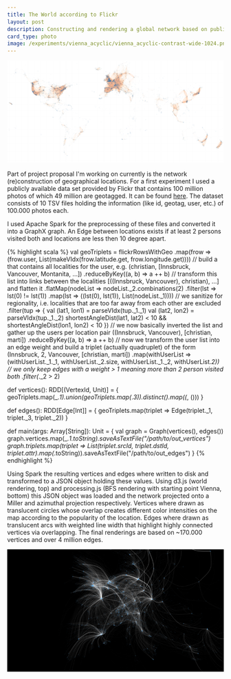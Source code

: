 ```yaml
---
title: The World according to Flickr
layout: post
description: Constructing and rendering a global network based on public Flickr data.
card_type: photo
image: /experiments/vienna_acyclic/vienna_acyclic-contrast-wide-1024.png
---
```


[<img src='/experiments/vienna_acyclic/world_flickr.png'/>](/experiments/vienna_acyclic/world_flickr.png)

Part of project proposal I'm working on currently is the network
(re)construction of geographical locations. For a first experiment I used a
publicly available data set provided by Flickr that contains 100 million
photos of which 49 million are geotagged. It can be found [here](http://yahoolabs.tumblr.com/post/89783581601/one-hundred-million-creative-commons-flickr-images). The dataset consists of 10 TSV files holding the information (like id,
geotag, user, etc.) of 100.000 photos each.

I used Apache Spark for the preprocessing of these files and converted it into
a GraphX graph.  An Edge between locations exists if at least 2 persons visited
both and locations are less then 10 degree apart.

{% highlight scala %}
val geoTriplets = flickrRowsWithGeo
  .map(frow => (frow.user, List(makeVIdx(frow.latitude.get, frow.longitude.get))))
  // build a that contains all localities for the user, e.g. (christian, [Innsbruck, Vancouver, Montanita, ...])
  .reduceByKey((a, b) => a ++ b)
  // transform this list into links between the localities [((Innsbruck, Vancouver), christian), ...] and flatten it
  .flatMap(nodeList => nodeList._2.combinations(2)
                         .filter(lst => lst(0) != lst(1))
                         .map(lst => ((lst(0), lst(1)),  List(nodeList._1))))
  // we sanitize for regionality, i.e. localities that are too far away from each other are excluded
  .filter(tup => {
    val (lat1, lon1) = parseVIdx(tup._1._1)
    val (lat2, lon2) = parseVIdx(tup._1._2)
    shortestAngleDist(lat1, lat2) < 10 && shortestAngleDist(lon1, lon2) < 10
  })
  // we now basically inverted the list and gather up the users per location pair ((Innsbruck, Vancouver), [christian, marti])
  .reduceByKey((a, b) => a ++ b)
  // now we transform the user list into an edge weight and build a triplet (actually quadruplet) of the form (Innsbruck, 2, Vancouver, [christian, marti])
  .map(withUserList => (withUserList._1._1, withUserList._2.size, withUserList._1._2, withUserList._2))
  // we only keep edges with a weight > 1 meaning more than 2 person visited both
  .filter(_._2 > 2)

def vertices(): RDD[(VertexId, Unit)] = {
  geoTriplets.map(_._1).union(geoTriplets.map(_._3)).distinct().map((_, ()))
}

def edges(): RDD[Edge[Int]] = {
  geoTriplets.map(triplet => Edge(triplet._1, triplet._3, triplet._2))
}

def main(args: Array[String]): Unit = {
  val graph = Graph(vertices(), edges())
    graph.vertices.map(_._1.toString).saveAsTextFile("/path/to/out_vertices")
    graph.triplets.map(triplet => List(triplet.srcId, triplet.dstId, triplet.attr).map(_.toString)).saveAsTextFile("/path/to/out_edges")
}
{% endhighlight %}

Using Spark the resulting vertices and edges where written to disk and
transformed to a JSON object holding these values. Using d3.js (world
rendering, top) and processing.js (BFS rendering with starting point Vienna,
bottom) this JSON object was loaded and the network projected onto a Miller and
azimuthal projection respectively.  Vertices where drawn as translucent circles
whose overlap creates different color intensities on the map according to the
popularity of the location. Edges where drawn as translucent arcs with weighted
line width that highlight highly connected vertices via overlapping. The final
renderings are based on ~170.000 vertices and over 4 million edges.

[<img src='/experiments/vienna_acyclic/vienna_acyclic-contrast-wide-768.png' class="bg-image" />](/experiments/vienna_acyclic/vienna_acyclic-contrast-wide-1920.png)


